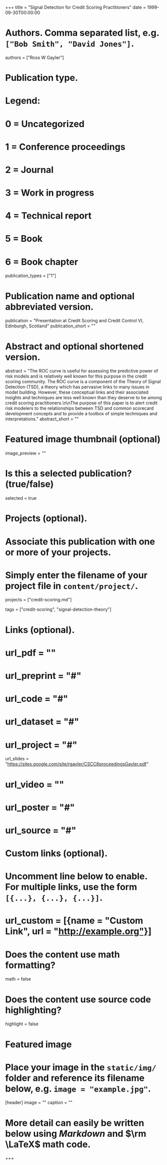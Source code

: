 +++
title = "Signal Detection for Credit Scoring Practitioners"
date = 1999-09-30T00:00:00

# Authors. Comma separated list, e.g. `["Bob Smith", "David Jones"]`.
authors = ["Ross W Gayler"]

# Publication type.
# Legend:
# 0 = Uncategorized
# 1 = Conference proceedings
# 2 = Journal
# 3 = Work in progress
# 4 = Technical report
# 5 = Book
# 6 = Book chapter
publication_types = ["1"]

# Publication name and optional abbreviated version.
publication = "Presentation at Credit Scoring and Credit Control VI, Edinburgh, Scotland"
publication_short = ""

# Abstract and optional shortened version.
abstract = "The ROC curve is useful for assessing the predictive power of risk models and is relatively well known for this purpose in the credit scoring community. The ROC curve is a component of the Theory of Signal Detection (TSD), a theory which has pervasive links to many issues in model building. However, these conceptual links and their associated insights and techniques are less well known than they deserve to be among credit scoring practitioners.\n\nThe purpose of this paper is to alert credit risk modelers to the relationships between TSD and common scorecard development concepts and to provide a toolbox of simple techniques and interpretations."
abstract_short = ""

# Featured image thumbnail (optional)
image_preview = ""

# Is this a selected publication? (true/false)
selected = true

# Projects (optional).
#   Associate this publication with one or more of your projects.
#   Simply enter the filename of your project file in `content/project/`.
projects = ["credit-scoring.md"]

tags = ["credit-scoring", "signal-detection-theory"]

# Links (optional).
# url_pdf = ""
# url_preprint = "#"
# url_code = "#"
# url_dataset = "#"
# url_project = "#"
url_slides = "https://sites.google.com/site/rgayler/CSCC6proceedingsGayler.pdf"
# url_video = ""
# url_poster = "#"
# url_source = "#"

# Custom links (optional).
#   Uncomment line below to enable. For multiple links, use the form `[{...}, {...}, {...}]`.
# url_custom = [{name = "Custom Link", url = "http://example.org"}]

# Does the content use math formatting?
math = false

# Does the content use source code highlighting?
highlight = false

# Featured image
# Place your image in the `static/img/` folder and reference its filename below, e.g. `image = "example.jpg"`.
[header]
image = ""
caption = ""

# More detail can easily be written below using *Markdown* and $\rm \LaTeX$ math code.
+++
